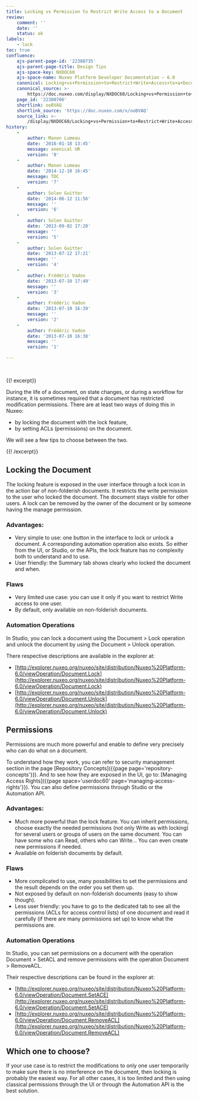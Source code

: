 ```yaml
---
title: Locking vs Permission to Restrict Write Access to a Document
review:
    comment: ''
    date: ''
    status: ok
labels:
    - lock
toc: true
confluence:
    ajs-parent-page-id: '22380735'
    ajs-parent-page-title: Design Tips
    ajs-space-key: NXDOC60
    ajs-space-name: Nuxeo Platform Developer Documentation — 6.0
    canonical: Locking+vs+Permission+to+Restrict+Write+Access+to+a+Document
    canonical_source: >-
        https://doc.nuxeo.com/display/NXDOC60/Locking+vs+Permission+to+Restrict+Write+Access+to+a+Document
    page_id: '22380706'
    shortlink: ooBVAQ
    shortlink_source: 'https://doc.nuxeo.com/x/ooBVAQ'
    source_link: >-
        /display/NXDOC60/Locking+vs+Permission+to+Restrict+Write+Access+to+a+Document
history:
    - 
        author: Manon Lumeau
        date: '2016-01-18 13:45'
        message: anonical UR
        version: '8'
    - 
        author: Manon Lumeau
        date: '2014-12-10 16:45'
        message: TOC
        version: '7'
    - 
        author: Solen Guitter
        date: '2014-06-12 11:56'
        message: ''
        version: '6'
    - 
        author: Solen Guitter
        date: '2013-09-02 17:20'
        message: ''
        version: '5'
    - 
        author: Solen Guitter
        date: '2013-07-12 17:21'
        message: ''
        version: '4'
    - 
        author: Frédéric Vadon
        date: '2013-07-10 17:49'
        message: ''
        version: '3'
    - 
        author: Frédéric Vadon
        date: '2013-07-10 16:39'
        message: ''
        version: '2'
    - 
        author: Frédéric Vadon
        date: '2013-07-10 16:38'
        message: ''
        version: '1'

---
```

&nbsp;

{{! excerpt}}

During the life of a document, on state changes, or during a workflow for instance, it is sometimes required that a document has restricted modification permissions. There are at least two ways of doing this in Nuxeo:

*   by locking the document with the lock feature,
*   by setting ACLs (permissions) on the document.

We will see a few tips to choose between the two.

{{! /excerpt}}

## Locking the Document

The locking feature is exposed in the user interface through a lock icon in the action bar of non-folderish documents. It restricts the write permission to the user who locked the document. The document stays visible for other users. A lock can be removed by the owner of the document or by someone having the manage permission.

### Advantages:

*   Very simple to use: one button in the interface to lock or unlock a document. A corresponding automation operation also exists. So either from the UI, or Studio, or the APIs, the lock feature has no complexity both to understand and to use.
*   User friendly: the Summary tab shows clearly who locked the document and when.

### Flaws

*   Very limited use case: you can use it only if you want to restrict Write access to one user.
*   By default, only available on non-folderish documents.

### Automation Operations

In Studio, you can lock a document using the Document > Lock operation and unlock the document by using the Document > Unlock operation.

There respective descriptions are available in the explorer at:

*   [http://explorer.nuxeo.org/nuxeo/site/distribution/Nuxeo%20Platform-6.0/viewOperation/Document.Lock](http://explorer.nuxeo.org/nuxeo/site/distribution/Nuxeo%20Platform-6.0/viewOperation/Document.Lock)
*   [http://explorer.nuxeo.org/nuxeo/site/distribution/Nuxeo%20Platform-6.0/viewOperation/Document.Unlock](http://explorer.nuxeo.org/nuxeo/site/distribution/Nuxeo%20Platform-6.0/viewOperation/Document.Unlock)

## Permissions

Permissions are much more powerful and enable to define very precisely who can do what on a document.

To understand how they work, you can refer to security management section in the page [Repository Concepts]({{page page='repository-concepts'}}). And to see how they are exposed in the UI, go to: [Managing Access Rights]({{page space='userdoc60' page='managing-access-rights'}}). You can also define permissions through Studio or the Automation API.

### Advantages:

*   Much more powerful than the lock feature. You can inherit permissions, choose exactly the needed permissions (not only Write as with locking) for several users or groups of users on the same document. You can have some who can Read, others who can Write... You can even create new permissions if needed.
*   Available on folderish documents by default.

### Flaws

*   More complicated to use, many possibilities to set the permissions and the result depends on the order you set them up.
*   Not exposed by default on non-folderish documents (easy to show though).
*   Less user friendly: you have to go to the dedicated tab to see all the permissions (ACLs for access control lists) of one document and read it carefully (if there are many permissions set up) to know what the permissions are.

### Automation Operations

In Studio, you can set permissions on a document with the operation Document > SetACL and remove permissions with the operation Document > RemoveACL.

Their respective descriptions can be found in the explorer at:

*   [http://explorer.nuxeo.org/nuxeo/site/distribution/Nuxeo%20Platform-6.0/viewOperation/Document.SetACE](http://explorer.nuxeo.org/nuxeo/site/distribution/Nuxeo%20Platform-6.0/viewOperation/Document.SetACE)
*   [http://explorer.nuxeo.org/nuxeo/site/distribution/Nuxeo%20Platform-6.0/viewOperation/Document.RemoveACL](http://explorer.nuxeo.org/nuxeo/site/distribution/Nuxeo%20Platform-6.0/viewOperation/Document.RemoveACL)

## Which one to choose?

If your use case is to restrict the modifications to only one user temporarily to make sure there is no interference on the document, then locking is probably the easiest way. For all other cases, it is too limited and then using classical permissions through the UI or through the Automation API is the best solution.

&nbsp;